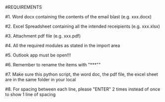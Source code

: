 #REQUIREMENTS

#1. Word docx containing the contents of the email blast (e.g. xxx.docx)

#2. Excel Spreadsheet containing all the intended receipients (e.g. xxx.xlsx)

#3. Attachment pdf file (e.g. xxx.pdf)

#4. All the required modules as stated in the import area

#5. Outlook app must be open!!!

#6. Remember to rename the items with "***""

#7. Make sure this python script, the word doc, the pdf file, the excel sheet are in the same folder in your local

#8. For spacing between each line, please "ENTER" 2 times instead of once to show 1 line of spacing
